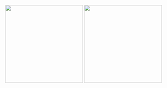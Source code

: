 <img src = https://github.com/Dhruv-Kathiriya/lec-1_coreflutter/assets/150034575/d781e720-0b99-4143-ac87-2ba4703d2e3f width= "250" >
<img src = https://github.com/Dhruv-Kathiriya/lec-1_coreflutter/assets/150034575/6cfda859-228c-4b99-be6e-6818165131bd  width= "250" >


